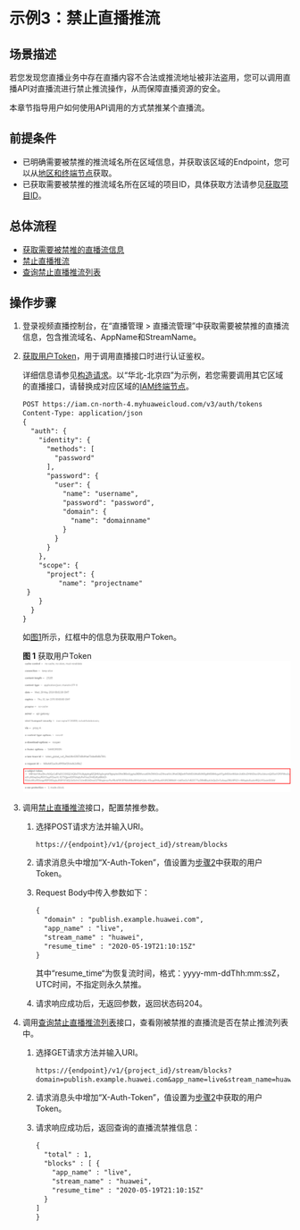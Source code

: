 # 示例3：禁止直播推流<a name="live_03_0045"></a>

## 场景描述<a name="section5550124610275"></a>

若您发现您直播业务中存在直播内容不合法或推流地址被非法盗用，您可以调用直播API对直播流进行禁止推流操作，从而保障直播资源的安全。

本章节指导用户如何使用API调用的方式禁推某个直播流。

## 前提条件<a name="section1535328172818"></a>

-   已明确需要被禁推的推流域名所在区域信息，并获取该区域的Endpoint，您可以从[地区和终端节点](https://developer.huaweicloud.com/endpoint?Live)获取。
-   已获取需要被禁推的推流域名所在区域的项目ID，具体获取方法请参见[获取项目ID](获取项目ID.md)。

## 总体流程<a name="section1753716933710"></a>

-   [获取需要被禁推的直播流信息](#li740434110321)
-   [禁止直播推流](#li5605136502)
-   [查询禁止直播推流列表](#li12944123314538)

## 操作步骤<a name="section6562835174311"></a>

1.  <a name="li740434110321"></a>登录视频直播控制台，在“直播管理 \> 直播流管理”中获取需要被禁推的直播流信息，包含推流域名、AppName和StreamName。
2.  <a name="li96031314153313"></a>[获取用户Token](https://support.huaweicloud.com/api-iam/iam_30_0001.html)，用于调用直播接口时进行认证鉴权。

    详细信息请参见[构造请求](构造请求.md)。以“华北-北京四”为示例，若您需要调用其它区域的直播接口，请替换成对应区域的[IAM终端节点](https://developer.huaweicloud.com/endpoint?IAM)。

    ```
    POST https://iam.cn-north-4.myhuaweicloud.com/v3/auth/tokens
    Content-Type: application/json
    {
      "auth": {
        "identity": {
          "methods": [
            "password"
          ],
          "password": {
            "user": {
              "name": "username", 
              "password": "password", 
              "domain": {
                "name": "domainname" 
              }
            }
          }
        },
        "scope": {
          "project": {
             "name": "projectname"      
     }
        }
      }
    }
    ```

    如[图1](#live_03_0026_fig955023251511)所示，红框中的信息为获取用户Token。

    **图 1**  获取用户Token<a name="live_03_0026_fig955023251511"></a>  
    ![](figures/获取用户Token.png "获取用户Token")

3.  <a name="li5605136502"></a>调用[禁止直播推流](https://support.huaweicloud.com/api-live/live_03_0010.html)接口，配置禁推参数。
    1.  选择POST请求方法并输入URI。

        ```
        https://{endpoint}/v1/{project_id}/stream/blocks
        ```

    2.  请求消息头中增加“X-Auth-Token”，值设置为[步骤2](#li96031314153313)中获取的用户Token。
    3.  Request Body中传入参数如下：

        ```
        {
          "domain" : "publish.example.huawei.com",
          "app_name" : "live",
          "stream_name" : "huawei",
          "resume_time" : "2020-05-19T21:10:15Z"
        }
        ```

        其中“resume\_time“为恢复流时间，格式：yyyy-mm-ddThh:mm:ssZ，UTC时间，不指定则永久禁推。

    4.  请求响应成功后，无返回参数，返回状态码204。

4.  <a name="li12944123314538"></a>调用[查询禁止直播推流列表](https://support.huaweicloud.com/api-live/topic_retrieveStreamForbidden.html)接口，查看刚被禁推的直播流是否在禁止推流列表中。
    1.  选择GET请求方法并输入URI。

        ```
        https://{endpoint}/v1/{project_id}/stream/blocks?domain=publish.example.huawei.com&app_name=live&stream_name=huawei
        ```

    2.  请求消息头中增加“X-Auth-Token”，值设置为[步骤2](#li96031314153313)中获取的用户Token。
    3.  请求响应成功后，返回查询的直播流禁推信息：

        ```
        {
          "total" : 1,
          "blocks" : [ {
            "app_name" : "live",
            "stream_name" : "huawei",
            "resume_time" : "2020-05-19T21:10:15Z"
          }
        ]
        }
        ```




